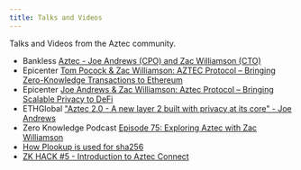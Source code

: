 ```yaml
---
title: Talks and Videos
---
```


Talks and Videos from the Aztec community.

- Bankless [Aztec - Joe Andrews (CPO) and Zac Williamson (CTO)](https://www.youtube.com/watch?v=NyBwdcIMT0M)
- Epicenter [Tom Pocock & Zac Williamson: AZTEC Protocol – Bringing Zero-Knowledge Transactions to Ethereum](https://podcasts.apple.com/us/podcast/tom-pocock-zac-williamson-aztec-protocol-bringing-zero/id792338939?i=1000471465052)
- Epicenter [Joe Andrews & Zac Williamson: Aztec Protocol – Bringing Scalable Privacy to DeFi](https://podcasts.apple.com/dk/podcast/joe-andrews-zac-williamson-aztec-protocol-bringing/id792338939?i=1000532298424&l=fr)
- ETHGlobal ["Aztec 2.0 - A new layer 2 built with privacy at its core" - Joe Andrews](https://www.youtube.com/watch?v=ksmJahvYKSc)
- Zero Knowledge Podcast [Episode 75: Exploring Aztec with Zac Williamson](https://zeroknowledge.fm/75-2/)
- [How Plookup is used for sha256](https://www.youtube.com/watch?v=nz_VdPbCT64&t=906s&ab_channel=DystopiaLabs)
- [ZK HACK #5 - Introduction to Aztec Connect](https://www.youtube.com/watch?v=Cs9cI2v1hdE#t=1m36s&ab_channel=ZeroKnowledge)
